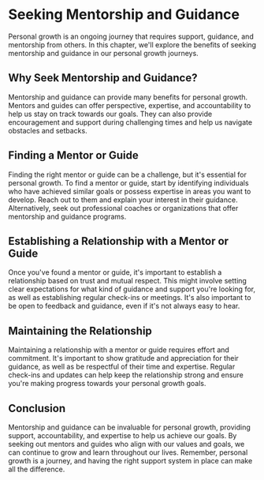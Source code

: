 Seeking Mentorship and Guidance
===========================================================

Personal growth is an ongoing journey that requires support, guidance, and mentorship from others. In this chapter, we'll explore the benefits of seeking mentorship and guidance in our personal growth journeys.

Why Seek Mentorship and Guidance?
---------------------------------

Mentorship and guidance can provide many benefits for personal growth. Mentors and guides can offer perspective, expertise, and accountability to help us stay on track towards our goals. They can also provide encouragement and support during challenging times and help us navigate obstacles and setbacks.

Finding a Mentor or Guide
-------------------------

Finding the right mentor or guide can be a challenge, but it's essential for personal growth. To find a mentor or guide, start by identifying individuals who have achieved similar goals or possess expertise in areas you want to develop. Reach out to them and explain your interest in their guidance. Alternatively, seek out professional coaches or organizations that offer mentorship and guidance programs.

Establishing a Relationship with a Mentor or Guide
--------------------------------------------------

Once you've found a mentor or guide, it's important to establish a relationship based on trust and mutual respect. This might involve setting clear expectations for what kind of guidance and support you're looking for, as well as establishing regular check-ins or meetings. It's also important to be open to feedback and guidance, even if it's not always easy to hear.

Maintaining the Relationship
----------------------------

Maintaining a relationship with a mentor or guide requires effort and commitment. It's important to show gratitude and appreciation for their guidance, as well as be respectful of their time and expertise. Regular check-ins and updates can help keep the relationship strong and ensure you're making progress towards your personal growth goals.

Conclusion
----------

Mentorship and guidance can be invaluable for personal growth, providing support, accountability, and expertise to help us achieve our goals. By seeking out mentors and guides who align with our values and goals, we can continue to grow and learn throughout our lives. Remember, personal growth is a journey, and having the right support system in place can make all the difference.
